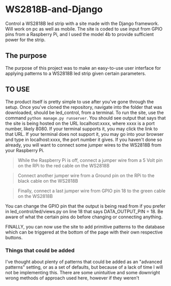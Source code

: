 # WS2818B-and-Django
Control a WS2818B led strip with a site made with the Django framework. Will work on pc as well as mobile. The site is coded to use input from GPIO pins from a Raspberry Pi, and I used the model 4b to provide sufficient power for the strip.

## The purpose
The purpose of this project was to make an easy-to-use user interface for applying patterns to a WS2818B led strip given certain parameters.

## TO USE
The product itself is pretty simple to use after you've gone through the setup.
Once you've cloned the repository, navigate into the folder that was downloaded, should be led_control, from a terminal.
To run the site, use the command ```python manage.py runserver```.
You should see output that says that the site is being hosted on the URL localhost:xxxx, where xxxx is a port number, likely 8080.
If your terminal supports it, you may click the link to that URL.
If your terminal does not support it, you may go into your browser and type in localhost:xxxx, the port number it gives.
If you haven't done so already, you will want to connect some jumper wires to the WS2818B from your Raspberry Pi.
> While the Raspberry Pi is off, connect a jumper wire from a 5 Volt pin on the RPi to the red cable on the WS2818B

> Connect another jumper wire from a Ground pin on the RPi to the black cable on the WS2818B

> Finally, connect a last jumper wire from GPIO pin 18 to the green cable on the WS2818B

You can change the GPIO pin that the output is being read from if you prefer in led_control/led/views.py on line 18 that says DATA_OUTPUT_PIN = 18. Be aware of what the certain pins do before changing or connecting anything.

FINALLY, you can now use the site to add primitive patterns to the database which can be triggered at the bottom of the page with their own respective buttons.

### Things that could be added
I've thought about plenty of patterns that could be added as an "advanced patterns" setting, or as a set of defaults, but because of a lack of time I will not be implementing this. There are some unintuitive and some downright wrong methods of approach used here, however if they weren't
